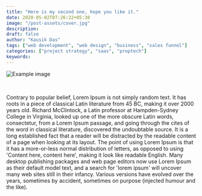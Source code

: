 ```yaml
---
title: "Here is my second one, hope you like it."
date: 2020-05-02T07:26:22+05:30
image: "/post-assets/cover.jpg"
description:
draft: false
author: "Kausik Das"
tags: ["web development", "web design", "business", "sales funnel"]
categories: ["project strategy", "saas", "proptech"]
keywords:
---
```

![Example image](/post-assets/cover.jpg)

&nbsp;  

Contrary to popular belief, Lorem Ipsum is not simply random text. It has roots in a piece of classical Latin literature from 45 BC, making it over 2000 years old. Richard McClintock, a Latin professor at Hampden-Sydney College in Virginia, looked up one of the more obscure Latin words, consectetur, from a Lorem Ipsum passage, and going through the cites of the word in classical literature, discovered the undoubtable source. It is a long established fact that a reader will be distracted by the readable content of a page when looking at its layout. The point of using Lorem Ipsum is that it has a more-or-less normal distribution of letters, as opposed to using 'Content here, content here', making it look like readable English. Many desktop publishing packages and web page editors now use Lorem Ipsum as their default model text, and a search for 'lorem ipsum' will uncover many web sites still in their infancy. Various versions have evolved over the years, sometimes by accident, sometimes on purpose (injected humour and the like).
